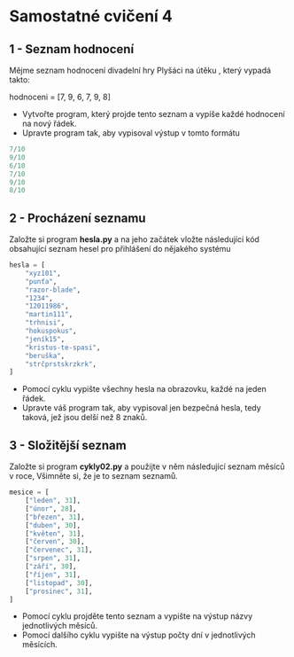 # Samostatné cvičení 4

## 1 - Seznam hodnocení

Mějme seznam hodnocení divadelní hry Plyšáci na útěku , který vypadá takto: 

hodnoceni = [7, 9, 6, 7, 9, 8]

- Vytvořte program, který projde tento seznam a vypíše každé hodnocení na nový řádek.
- Upravte program tak, aby vypisoval výstup v tomto formátu

```python
7/10
9/10
6/10
7/10
9/10
8/10
```

## 2 - Procházení seznamu
Založte si program **hesla.py** a na jeho začátek vložte následující kód obsahující seznam hesel pro přihlášení do nějakého systému

```python
hesla = [
    "xyz101",
    "punťa",
    "razor-blade",
    "1234",
    "12011986",
    "martin111",
    "trhnisi",
    "hokuspokus",
    "jeník15",
    "kristus-te-spasi",
    "beruška",
    "strčprstskrzkrk",
]
```

- Pomocí cyklu vypište všechny hesla na obrazovku, každé na jeden řádek.
- Upravte váš program tak, aby vypisoval jen bezpečná hesla, tedy taková, jež jsou delší než 8 znaků.

## 3 - Složitější seznam
Založte si program **cykly02.py** a použijte v něm následující seznam měsíců v roce, Všimněte si, že je to seznam seznamů.

```python
mesice = [
    ["leden", 31],
    ["únor", 28],
    ["březen", 31],
    ["duben", 30],
    ["květen", 31],
    ["červen", 30],
    ["červenec", 31],
    ["srpen", 31],
    ["září", 30],
    ["říjen", 31],
    ["listopad", 30],
    ["prosinec", 31],
]
```

- Pomocí cyklu projděte tento seznam a vypište na výstup názvy jednotlivých měsíců.
- Pomocí dalšího cyklu vypište na výstup počty dní v jednotlivých měsících.
